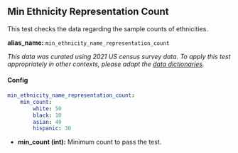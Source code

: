 
<div class="h3-box" markdown="1">

## Min Ethnicity Representation Count

This test checks the data regarding the sample counts of ethnicities.

**alias_name:** `min_ethnicity_name_representation_count`

<i class="fa fa-info-circle"></i>
<em>This data was curated using 2021 US census survey data. To apply this test appropriately in other contexts, please adapt the [data dictionaries](https://github.com/JohnSnowLabs/langtest/blob/main/langtest/transform/utils.py).</em>

#### Config
```yaml
min_ethnicity_name_representation_count:
    min_count: 
        white: 50
        black: 10
        asian: 40
        hispanic: 30           
```
- **min_count (int):** Minimum count to pass the test.

<!-- #### Examples -->

</div>
